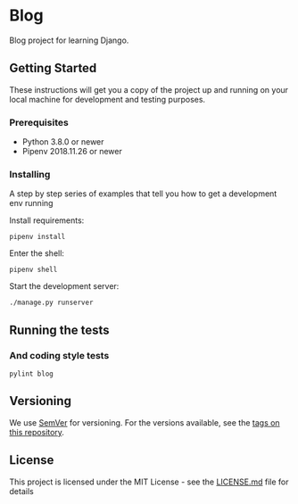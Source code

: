 # Blog

Blog project for learning Django.

## Getting Started

These instructions will get you a copy of the project up and running on your local machine for development and testing purposes.

### Prerequisites

* Python 3.8.0 or newer
* Pipenv 2018.11.26 or newer

### Installing

A step by step series of examples that tell you how to get a development env running

Install requirements:

```
pipenv install
```

Enter the shell:

```
pipenv shell
```

Start the development server:

```
./manage.py runserver
```

## Running the tests

### And coding style tests

```
pylint blog
```

## Versioning

We use [SemVer](http://semver.org/) for versioning. For the versions available, see the [tags on this repository](https://github.com/larste/blog/tags). 

## License

This project is licensed under the MIT License - see the [LICENSE.md](LICENSE.md) file for details
